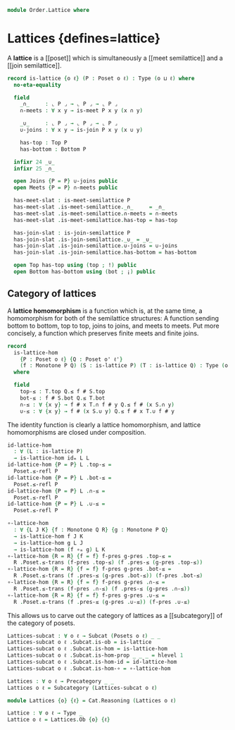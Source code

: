 <!--
```agda
open import Cat.Functor.Subcategory
open import Cat.Prelude

open import Order.Semilattice.Join
open import Order.Semilattice.Meet
open import Order.Diagram.Bottom
open import Order.Diagram.Join
open import Order.Diagram.Meet
open import Order.Diagram.Top
open import Order.Base

import Cat.Reasoning

import Order.Diagram.Join.Reasoning as Joins
import Order.Diagram.Meet.Reasoning as Meets
import Order.Reasoning
```
-->

```agda
module Order.Lattice where
```

# Lattices {defines=lattice}

A **lattice** is a [[poset]] which is simultaneously a [[meet semilattice]]
and a [[join semilattice]].

```agda
record is-lattice {o ℓ} (P : Poset o ℓ) : Type (o ⊔ ℓ) where
  no-eta-equality

  field
    _∩_     : ⌞ P ⌟ → ⌞ P ⌟ → ⌞ P ⌟
    ∩-meets : ∀ x y → is-meet P x y (x ∩ y)

    _∪_     : ⌞ P ⌟ → ⌞ P ⌟ → ⌞ P ⌟
    ∪-joins : ∀ x y → is-join P x y (x ∪ y)

    has-top : Top P
    has-bottom : Bottom P

  infixr 24 _∪_
  infixr 25 _∩_

  open Joins {P = P} ∪-joins public
  open Meets {P = P} ∩-meets public

  has-meet-slat : is-meet-semilattice P
  has-meet-slat .is-meet-semilattice._∩_     = _∩_
  has-meet-slat .is-meet-semilattice.∩-meets = ∩-meets
  has-meet-slat .is-meet-semilattice.has-top = has-top

  has-join-slat : is-join-semilattice P
  has-join-slat .is-join-semilattice._∪_ = _∪_
  has-join-slat .is-join-semilattice.∪-joins = ∪-joins
  has-join-slat .is-join-semilattice.has-bottom = has-bottom

  open Top has-top using (top ; !) public
  open Bottom has-bottom using (bot ; ¡) public
```

<!--
```agda
private
  variable
    o ℓ o' ℓ' : Level
    P Q R : Poset o ℓ

is-lattice-is-prop : is-prop (is-lattice P)
is-lattice-is-prop {P = P} p q = path where
  open Order.Diagram.Top P using (H-Level-Top)
  open Order.Diagram.Bottom P using (H-Level-Bottom)

  module p = is-lattice p
  module q = is-lattice q
  open is-lattice

  joinp : ∀ x y → x p.∪ y ≡ x q.∪ y
  joinp x y = join-unique (p.∪-joins x y) (q.∪-joins x y)

  meetp : ∀ x y → x p.∩ y ≡ x q.∩ y
  meetp x y = meet-unique (p.∩-meets x y) (q.∩-meets x y)

  path : p ≡ q
  path i ._∪_ x y = joinp x y i
  path i ._∩_ x y = meetp x y i
  path i .∪-joins x y = is-prop→pathp
    (λ i → hlevel {T = is-join P x y (joinp x y i)} 1)
    (p.∪-joins x y) (q.∪-joins x y) i
  path i .∩-meets x y = is-prop→pathp
    (λ i → hlevel {T = is-meet P x y (meetp x y i)} 1)
    (p.∩-meets x y) (q.∩-meets x y) i
  path i .has-top    = hlevel {T = Top P} 1 p.has-top q.has-top i
  path i .has-bottom = hlevel {T = Bottom P} 1 p.has-bottom q.has-bottom i

instance
  H-Level-is-lattice
    : ∀ {n} → H-Level (is-lattice P) (suc n)
  H-Level-is-lattice = prop-instance is-lattice-is-prop
```
-->

## Category of lattices

A **lattice homomorphism** is a function which is, at the same time, a
homomorphism for both of the semilattice structures: A function
sending bottom to bottom, top to top, joins to joins, and meets to
meets. Put more concisely, a function which preserves finite meets and
finite joins.

```agda
record
  is-lattice-hom
    {P : Poset o ℓ} {Q : Poset o' ℓ'}
    (f : Monotone P Q) (S : is-lattice P) (T : is-lattice Q) : Type (o ⊔ ℓ')
  where
```

<!--
```agda
  private
    module P = Poset P
    module Q = Order.Reasoning Q
    module S = is-lattice S
    module T = is-lattice T
```
-->

```agda
  field
    top-≤ : T.top Q.≤ f # S.top
    bot-≤ : f # S.bot Q.≤ T.bot
    ∩-≤ : ∀ {x y} → f # x T.∩ f # y Q.≤ f # (x S.∩ y)
    ∪-≤ : ∀ {x y} → f # (x S.∪ y) Q.≤ f # x T.∪ f # y
```

<!--
```agda
unquoteDecl H-Level-is-lattice-hom = declare-record-hlevel 1 H-Level-is-lattice-hom (quote is-lattice-hom)
open is-lattice-hom
```
-->

The identity function is clearly a lattice homomorphism, and lattice
homomorphisms are closed under composition.

```agda
id-lattice-hom
  : ∀ (L : is-lattice P)
  → is-lattice-hom idₘ L L
id-lattice-hom {P = P} L .top-≤ =
  Poset.≤-refl P
id-lattice-hom {P = P} L .bot-≤ =
  Poset.≤-refl P
id-lattice-hom {P = P} L .∩-≤ =
  Poset.≤-refl P
id-lattice-hom {P = P} L .∪-≤ =
  Poset.≤-refl P

∘-lattice-hom
  : ∀ {L J K} {f : Monotone Q R} {g : Monotone P Q}
  → is-lattice-hom f J K
  → is-lattice-hom g L J
  → is-lattice-hom (f ∘ₘ g) L K
∘-lattice-hom {R = R} {f = f} f-pres g-pres .top-≤ =
  R .Poset.≤-trans (f-pres .top-≤) (f .pres-≤ (g-pres .top-≤))
∘-lattice-hom {R = R} {f = f} f-pres g-pres .bot-≤ =
  R .Poset.≤-trans (f .pres-≤ (g-pres .bot-≤)) (f-pres .bot-≤)
∘-lattice-hom {R = R} {f = f} f-pres g-pres .∩-≤ =
  R .Poset.≤-trans (f-pres .∩-≤) (f .pres-≤ (g-pres .∩-≤))
∘-lattice-hom {R = R} {f = f} f-pres g-pres .∪-≤ =
  R .Poset.≤-trans (f .pres-≤ (g-pres .∪-≤)) (f-pres .∪-≤)
```

This allows us to carve out the category of lattices as a [[subcategory]]
of the category of posets.

```agda
Lattices-subcat : ∀ o ℓ → Subcat (Posets o ℓ) _ _
Lattices-subcat o ℓ .Subcat.is-ob = is-lattice
Lattices-subcat o ℓ .Subcat.is-hom = is-lattice-hom
Lattices-subcat o ℓ .Subcat.is-hom-prop _ _ _ = hlevel 1
Lattices-subcat o ℓ .Subcat.is-hom-id = id-lattice-hom
Lattices-subcat o ℓ .Subcat.is-hom-∘ = ∘-lattice-hom

Lattices : ∀ o ℓ → Precategory _ _
Lattices o ℓ = Subcategory (Lattices-subcat o ℓ)

module Lattices {o} {ℓ} = Cat.Reasoning (Lattices o ℓ)

Lattice : ∀ o ℓ → Type _
Lattice o ℓ = Lattices.Ob {o} {ℓ}
```
